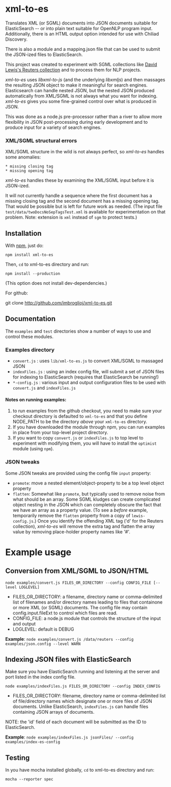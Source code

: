 # xml-to-es

Translates XML (or SGML) documents into JSON documents suitable for ElasticSearch -- or into plain text suitable for
OpenNLP
program input. Additionally, there is an HTML output option intended for use with Chiliad Discovery.

There is also a module and a mapping.json file that can be used to submit the JSON-ized files to ElasticSearch.

This project was created to experiment with SGML collections like
[David Lewis's Reuters collection](http://www.daviddlewis.com/resources/testcollections/reuters21578/)
and to process them for NLP projects.

_xml-to-es_ uses _libxml-to-js_ (and the underlying _libxmljs_) and then massages the resulting JSON object to make it
meaningful for search engines. Elasticsearch can handle nested JSON, but the nested JSON produced automatically from
XML/SGML is not
always what you want for indexing. _xml-to-es_ gives you some fine-grained control over what is produced in JSON.

This was done as a node.js pre-processor rather than a river to allow more flexibility in JSON post-processing during
 early development and to produce input for a variety of search engines.

### XML/SGML structural errors

XML/SGML structure in the wild is not always perfect, so _xml-to-es_ handles some anomalies:

    * missing closing tag
    * missing opening tag

_xml-to-es_ handles these by examining the XML/SGML input before it is JSON-ized.

It will not currently handle a
sequence where the first document has a missing closing tag and the second document has a missing opening tag.  That
would be possible but is left for future work as needed. (The input file ````test/data/twoDocsNoSepTagsTest.xml```` is
available for
experimentation on that problem. Note: extension is ````xml```` instead of ````sgm```` to protect tests.)

## Installation
With [npm](http://github.com/isaacs/npm), just do:

    npm install xml-to-es

Then, ````cd```` to xml-to-es directory and run:

    npm install --production

(This option does not install dev-dependencies.)

For github:

   git clone http://github.com/imbroglioj/xml-to-es.git


## Documentation

The ````examples```` and ````test```` directories show a number of ways to use and control these modules.

### Examples directory
  * ````convert.js```` : uses ````lib/xml-to-es.js```` to convert XML/SGML to massaged JSON
  * ````indexFiles.js```` : using an index config file, will submit a set of JSON files for indexing to ElasticSearch
   (requires that ElasticSearch be running!)
  * ````*-config.js```` : various input and output configuration files to be used with ````convert.js```` and
  ````indexFiles.js````

#### Notes on running examples:
  1. to run examples from the github checkout, you need to make sure your checkout directory is defaulted to
````xml-to-es```` and that you define NODE_PATH to be the directory _above_ your ````xml-to-es```` directory.
  2. If you have downloaded the module through npm, you can run examples in place from your top-level project directory.
  3. If you want to copy ````convert.js```` or ````indexFiles.js```` to top level to experiment with modifying
  them, you will have to install the ````optimist```` module (using ````npm````).

### JSON tweaks

Some JSON tweaks are provided using the config file ````input```` property:

  * ````promote````: move a nested element/object-property to be a top level object property
  * ````flatten````: Somewhat like ````promote````, but typically used to remove noise from what should be an array.
  Some SGML
  kludges can create complicated object nesting in the JSON which can completely obscure the fact that we have an
  array as a property value. (To see a _before_ example, temporarily remove the ````flatten```` property from a copy
  of ````lewis-config.js````.) Once you
  identify the offending XML tag ('d' for the Reuters collection), _xml-to-es_ will remove the extra tag and flatten
  the array value by removing place-holder property names like '#'.

# Example usage

## Conversion from XML/SGML to JSON/HTML

    node examples/convert.js FILES_OR_DIRECTORY --config CONFIG_FILE [--level LOGLEVEL]

  * FILES_OR_DIRECTORY: a filename, directory name or comma-delimited list of filenames and/or directory names
  leading to files that containone or more XML (or SGML) documents. The config file may contain config.input.fileExt to
   control which files are read.
  * CONFIG_FILE: a node.js module that controls the structure of the input and output
  * LOGLEVEL: default is DEBUG

__Example__: ````node examples/convert.js /data/reuters --config examples/json.config --level WARN````

## Indexing JSON files with ElasticSearch

Make sure you have ElasticSearch running and listening at the server and port listed in the index config file.

    node examples/indexFiles.js FILES_OR_DIRECTORY --config INDEX_CONFIG

  * FILES_OR_DIRECTORY: filename, directory name or comma-delimited list of file/directory names which designate one
  or more files of JSON documents. Unlike ElasticSearch, ````indexFiles.js```` can handle files containing JSON
  arrays of documents.

  NOTE: the 'id' field of each document will be submitted as the ID to ElasticSearch.

__Example__: ````node examples/indexFiles.js jsonFiles/ --config examples/index-es-config````


## Testing

In you have mocha installed globally, ````cd```` to xml-to-es directory and run:

    mocha --reporter spec



